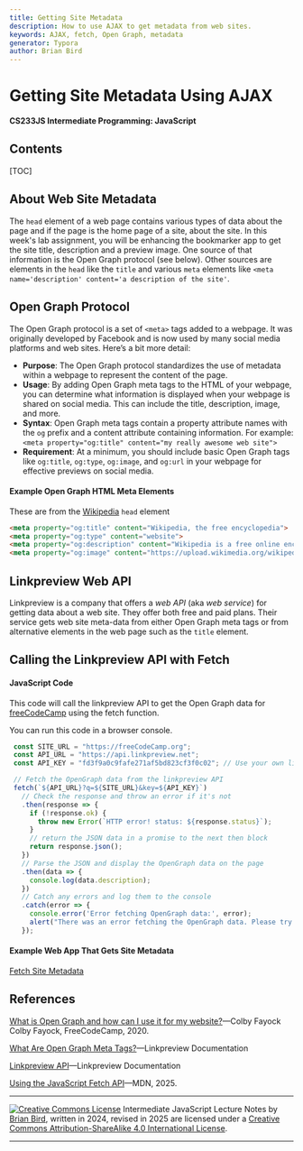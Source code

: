 ```yaml
---
title: Getting Site Metadata
description: How to use AJAX to get metadata from web sites.
keywords: AJAX, fetch, Open Graph, metadata
generator: Typora
author: Brian Bird
---
```


<h1>Getting Site Metadata Using AJAX</h1>

**CS233JS Intermediate Programming: JavaScript**

<h2>Contents</h2>

[TOC]

## About Web Site Metadata

The `head` element of a web page contains various types of data about the page and if the page is the home page of a site, about the site. In this week's lab assignment, you will be enhancing the bookmarker app to get the site title, description and a preview image. One source of that information is the Open Graph protocol (see below). Other sources are elements in the `head` like the `title` and various `meta` elements like `<meta name='description' content='a description of the site'`.

## Open Graph Protocol

The Open Graph protocol is a set of `<meta>` tags added to a webpage. It was originally developed by Facebook and is now used by many social media platforms and web sites. Here’s a bit more detail:

- **Purpose**: The Open Graph protocol standardizes the use of metadata within a webpage to represent the content of the page. 
- **Usage**: By adding Open Graph meta tags to the HTML of your webpage, you can determine what information is displayed when your webpage is shared on social media. This can include the title, description, image, and more.
- **Syntax**: Open Graph meta tags contain a property attribute names with the `og` prefix and a content attribute containing information. 
  For example: `<meta property="og:title" content="my really awesome web site">`
- **Requirement**: At a minimum, you should include basic Open Graph tags like `og:title`, `og:type`, `og:image`, and `og:url` in your webpage for effective previews on social media.

#### Example Open Graph HTML Meta Elements

These are from the [Wikipedia](https://wikipedia.org) `head` element

```html
<meta property="og:title" content="Wikipedia, the free encyclopedia">
<meta property="og:type" content="website">
<meta property="og:description" content="Wikipedia is a free online encyclopedia, created and edited by volunteers around the world and hosted by the Wikimedia Foundation.">
<meta property="og:image" content="https://upload.wikimedia.org/wikipedia/en/thumb/8/80/Wikipedia-logo-v2.svg/2244px-Wikipedia-logo-v2.svg.png">
```



## Linkpreview Web API

Linkpreview is a company that offers a *web API* (aka *web service*) for getting data about a web site. They offer both free and paid plans. Their service gets web site meta-data from either Open Graph meta tags or from alternative elements in the web page such as the `title` element.

## Calling the Linkpreview API with Fetch

#### JavaScript Code

This code will call the linkpreview API to get the Open Graph data for [freeCodeCamp](https://freecodecamp.org) using the fetch function. 

You can run this code in a browser console.

```javascript
 const SITE_URL = "https://freeCodeCamp.org";
 const API_URL = "https://api.linkpreview.net";
 const API_KEY = "fd3f9a0c9fafe271af5bd823cf3f0c02"; // Use your own linkperview API key

 // Fetch the OpenGraph data from the linkpreview API
 fetch(`${API_URL}?q=${SITE_URL}&key=${API_KEY}`)
   // Check the response and throw an error if it's not
   .then(response => {
     if (!response.ok) {
       throw new Error(`HTTP error! status: ${response.status}`);
     }
     // return the JSON data in a promise to the next then block
     return response.json();
   })
   // Parse the JSON and display the OpenGraph data on the page
   .then(data => {
     console.log(data.description);
   })
   // Catch any errors and log them to the console
   .catch(error => {
     console.error('Error fetching OpenGraph data:', error);
     alert("There was an error fetching the OpenGraph data. Please try again.");
   });
```



#### Example Web App That Gets Site Metadata

[Fetch Site Metadata](https://lcc-cit.github.io/CS233JS-CourseMaterials/Examples/OpenGraphExample/)



## References

[What is Open Graph and how can I use it for my website?](https://www.freecodecamp.org/news/what-is-open-graph-and-how-can-i-use-it-for-my-website/)&mdash;Colby Fayock
Colby Fayock, FreeCodeCamp, 2020.

[What Are Open Graph Meta Tags?](https://www.linkpreview.net/open-graph-meta-tags/)&mdash;Linkpreview Documentation

[Linkpreview API](https://docs.linkpreview.net/)&mdash;Linkpreview Documentation

[Using the JavaScript Fetch API](https://developer.mozilla.org/en-US/docs/Web/API/Fetch_API/Using_Fetch)&mdash;MDN, 2025.



---

[![Creative Commons License](https://i.creativecommons.org/l/by-sa/4.0/88x31.png)](http://creativecommons.org/licenses/by-sa/4.0/) Intermediate JavaScript Lecture Notes by [Brian Bird](https://profbird.dev), written in 2024, revised in <time>2025</time>  are licensed under a [Creative Commons Attribution-ShareAlike 4.0 International License](http://creativecommons.org/licenses/by-sa/4.0/). 

---